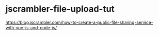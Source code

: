 # jscrambler-file-upload-tut
https://blog.jscrambler.com/how-to-create-a-public-file-sharing-service-with-vue-js-and-node-js/
